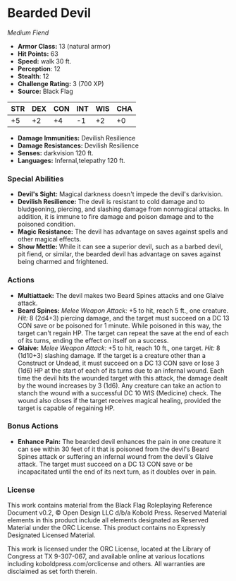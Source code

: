 # Bearded Devil

*Medium* *Fiend*

- **Armor Class:** 13 (natural armor)
- **Hit Points:** 63 
- **Speed:** walk 30 ft.
- **Perception**: 12
- **Stealth**: 12
- **Challenge Rating:** 3 (700 XP)
- **Source:** Black Flag

| STR | DEX | CON | INT | WIS | CHA |
| --- | --- | --- | --- | --- | --- |
| +5 | +2 | +4 | -1 | +2 | +0 |

- **Damage Immunities:** Devilish Resilience
- **Damage Resistances:** Devilish Resilience
- **Senses:** darkvision 120 ft.
- **Languages:** Infernal,telepathy 120 ft.

### Special Abilities

- **Devil's Sight:** Magical darkness doesn't impede the devil's darkvision.
- **Devilish Resilience:** The devil is resistant to cold damage and to bludgeoning, piercing, and slashing damage from nonmagical attacks. In addition, it is immune to fire damage and poison damage and to the poisoned condition.
- **Magic Resistance:** The devil has advantage on saves against spells and other magical effects.
- **Show Mettle:** While it can see a superior devil, such as a barbed devil, pit fiend, or similar, the bearded devil has advantage on saves against being charmed and frightened.

### Actions

- **Multiattack:** The devil makes two Beard Spines attacks and one Glaive attack.
- **Beard Spines:** _Melee Weapon Attack:_ +5 to hit, reach 5 ft., one creature. _Hit:_ 8 (2d4+3) piercing damage, and the target must succeed on a DC 13 CON save or be poisoned for 1 minute. While poisoned in this way, the target can't regain HP. The target can repeat the save at the end of each of its turns, ending the effect on itself on a success.
- **Glaive:** _Melee Weapon Attack:_ +5 to hit, reach 10 ft., one target. _Hit:_ 8 (1d10+3) slashing damage. If the target is a creature other than a Construct or Undead, it must succeed on a DC 13 CON save or lose 3 (1d6) HP at the start of each of its turns due to an infernal wound. Each time the devil hits the wounded target with this attack, the damage dealt by the wound increases by 3 (1d6). Any creature can take an action to stanch the wound with a successful DC 10 WIS (Medicine) check. The wound also closes if the target receives magical healing, provided the target is capable of regaining HP.

### Bonus Actions

- **Enhance Pain:** The bearded devil enhances the pain in one creature it can see within 30 feet of it that is poisoned from the devil's Beard Spines attack or suffering an infernal wound from the devil's Glaive attack. The target must succeed on a DC 13 CON save or be incapacitated until the end of its next turn, as it doubles over in pain.


### License

This work contains material from the Black Flag Roleplaying Reference Document v0.2, © Open Design LLC d/b/a Kobold Press. Reserved Material elements in this product include all elements designated as Reserved Material under the ORC License. This product contains no Expressly Designated Licensed Material.

This work is licensed under the ORC License, located at the Library of Congress at TX 9-307-067, and available online at various locations including koboldpress.com/orclicense and others. All warranties are disclaimed as set forth therein.
